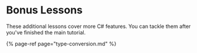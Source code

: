 # Bonus Lessons

These additional lessons cover more C\# features. You can tackle them after you've finished the main tutorial.

{% page-ref page="type-conversion.md" %}



